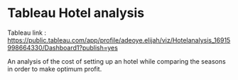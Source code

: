 # Tableau Hotel analysis

Tableau link : https://public.tableau.com/app/profile/adeoye.elijah/viz/Hotelanalysis_16915998664330/Dashboard1?publish=yes

An analysis of the cost of setting up an hotel while comparing the seasons in order to make optimum profit.
